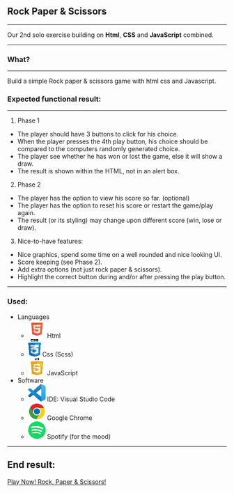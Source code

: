 ## Rock Paper & Scissors
***

Our 2nd solo exercise building on **Html**, **CSS** and **JavaScript** combined.

***

### What?
***
Build a simple Rock paper & scissors game with html css and Javascript.
### Expected functional result:
***
1. Phase 1

* The player should have 3 buttons to click for his choice.
* When the player presses the 4th play button, his choice should be compared to the computers randomly generated choice.
* The player see whether he has won or lost the game, else it will show a draw.
* The result is shown within the HTML, not in an alert box.

2. Phase 2

* The player has the option to view his score so far. (optional)
* The player has the option to reset his score or restart the game/play again.
* The result (or its styling) may change upon different score (win, lose or draw).

3. Nice-to-have features:

* Nice graphics, spend some time on a well rounded and nice looking UI.
* Score keeping (see Phase 2).
* Add extra options (not just rock paper & scissors).
* Highlight the correct button during and/or after pressing the play button.

***

### Used:
* Languages
    * ![html_icon](icons/html1.png) Html 
    * ![css_icon](icons/css1.png) Css (Scss)
    * ![js_icon](icons/js1.png) JavaScript 
* Software
    * ![VSCode_logo](icons/vscode.png) IDE: Visual Studio Code
    * ![GChrome_logo](icons/gchrome.png) Google Chrome 
    * ![Spotify_logo](icons/spotify.png) Spotify (for the mood) 

*** 
## End result:

[Play Now! Rock, Paper & Scissors!](https://vicible2.github.io/Rock-paper-scissors/ "My 2nd javascript game")